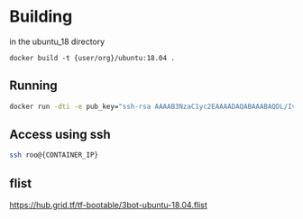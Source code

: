 # Building

in the ubuntu_18 directory

`docker build -t {user/org}/ubuntu:18.04 .`

## Running

```bash
docker run -dti -e pub_key="ssh-rsa AAAAB3NzaC1yc2EAAAADAQABAAABAQDL/IvQhp..." {user/org}/ubuntu:18.04
```

## Access using ssh
```bash
ssh roo@{CONTAINER_IP}
```

## flist
https://hub.grid.tf/tf-bootable/3bot-ubuntu-18.04.flist
